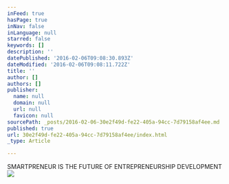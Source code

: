 ```yaml
---
inFeed: true
hasPage: true
inNav: false
inLanguage: null
starred: false
keywords: []
description: ''
datePublished: '2016-02-06T09:08:30.893Z'
dateModified: '2016-02-06T09:08:11.722Z'
title: ''
author: []
authors: []
publisher:
  name: null
  domain: null
  url: null
  favicon: null
sourcePath: _posts/2016-02-06-30e2f49d-fe22-405a-94cc-7d79158af4ee.md
published: true
url: 30e2f49d-fe22-405a-94cc-7d79158af4ee/index.html
_type: Article

---
```

SMARTPRENEUR IS THE FUTURE OF ENTREPRENEURSHIP DEVELOPMENT
![](https://the-grid-user-content.s3-us-west-2.amazonaws.com/3078ae80-9501-4b6c-9a1b-f47af6049bc4.png)